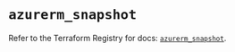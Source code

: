 # `azurerm_snapshot`

Refer to the Terraform Registry for docs: [`azurerm_snapshot`](https://registry.terraform.io/providers/hashicorp/azurerm/3.112.0/docs/resources/snapshot).
